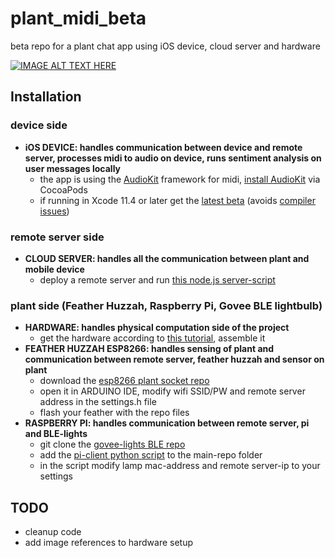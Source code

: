 # plant_midi_beta
beta repo for a plant chat app using iOS device, cloud server and hardware 
  
[![IMAGE ALT TEXT HERE](https://i.vimeocdn.com/video/877513457.jpg)](https://vimeo.com/406891053)

## Installation

### device side
* **iOS DEVICE: handles communication between device and remote server, processes midi to audio on device, runs sentiment analysis on user messages locally**
    * the app is using the [AudioKit](https://audiokit.io/) framework for midi, [install AudioKit](https://audiokit.io/downloads/) via CocoaPods
    * if running in Xcode 11.4 or later get the [latest beta](https://github.com/AudioKit/Specs) (avoids [compiler issues](https://github.com/AudioKit/AudioKit/issues/1987))

### remote server side
* **CLOUD SERVER: handles all the communication between plant and mobile device**
    * deploy a remote server and run [this node.js server-script](https://gist.github.com/rollasoul/00cd208704a25aabdb647e6643d331db) 

### plant side (Feather Huzzah, Raspberry Pi, Govee BLE lightbulb) 
* **HARDWARE: handles physical computation side of the project**
    * get the hardware according to [this tutorial](https://github.com/electricityforprogress/BiodataSonificationBreadboardKit/blob/master/BiodataBreadboardArduinoKit_v01.pdf), assemble it 
* **FEATHER HUZZAH ESP8266: handles sensing of plant and communication between remote server, feather huzzah and sensor on plant**
    * download the [esp8266 plant socket repo](https://github.com/rollasoul/plant_midi_esp8266_beta)
    * open it in ARDUINO IDE, modify wifi SSID/PW and remote server address in the settings.h file
    * flash your feather with the repo files
* **RASPBERRY PI: handles communication between remote server, pi and BLE-lights**
    * git clone the [govee-lights BLE repo](https://github.com/Freemanium/govee_btled)
    * add the [pi-client python script](https://gist.github.com/rollasoul/54bfd4a7ac1e64432e1da83ece3d16b1) to the main-repo folder
    * in the script modify lamp mac-address and remote server-ip to your settings


## TODO
* cleanup code
* add image references to hardware setup
